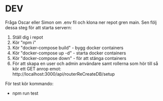 # DEV
Fråga Oscar eller Simon om .env fil och klona ner repot gren main. Sen följ dessa steg för att starta servern: 
1. Ställ dig i repot
2. Kör "npm i"
3. Kör "docker-compose build" - bygg docker containers
4. Kör "docker-compose up -d" - starta docker containers
5. Kör "docker-compose down" - för att stänga containers
6. För att skapa en user och admin användare samt rollerna som hör till så kör ett GET anrop emot: http://localhost:3000/api/routerReCreateDB/setup

För test kör kommando: 
- npm run test
